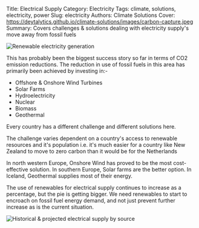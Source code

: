 Title: Electrical Supply
Category: Electricity
Tags: climate, solutions, electricity, power
Slug: electricity
Authors: Climate Solutions
Cover: https://deytalytics.github.io/climate-solutions/images/carbon-capture.jpeg
Summary: Covers challenges & solutions dealing with electricity supply's move away from fossil fuels

![Renewable electricity generation](https://deytalytics.github.io/deyblog/images/carbon-capture.jpeg)

This has probably been the biggest success story so far in terms of CO2 emission reductions.
The reduction in use of fossil fuels in this area has primarily been achieved by investing in:-

* Offshore & Onshore Wind Turbines
* Solar Farms
* Hydroelectricity
* Nuclear
* Biomass
* Geothermal

Every country has a different challenge and different solutions here. 

The challenge varies dependent on a country's access to renewable resources and it's population i.e. it's much easier for a country like New Zealand to move to zero carbon than it would be for the Netherlands 

In north western Europe, Onshore Wind has proved to be the most cost-effective solution. In southern Europe, Solar farms are the better option. 
In Iceland, Geothermal supplies most of their energy. 

The use of renewables for electrical supply continues to increase as a percentage, but the pie is getting bigger. We need renewables to start to encroach on fossil fuel energy demand, and not just prevent further increase as is the current situation.

![Historical & projected electrical supply by source](https://www.eia.gov/todayinenergy/images/2019.10.02/main.svg)

